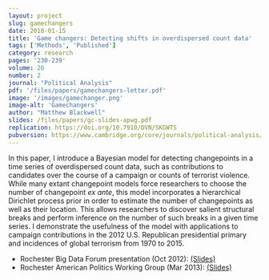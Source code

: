 ```yaml
---
layout: project
slug: gamechangers
date: 2018-01-15
title: 'Game changers: Detecting shifts in overdispersed count data'
tags: ['Methods', 'Published']
category: research
pages: '230-239'
volume: 26
number: 2
journal: "Political Analysis"
pdf: '/files/papers/gamechangers-letter.pdf'
image: '/images/gamechanger.png'
image-alt: 'Gamechangers'
author: "Matthew Blackwell"
slides: /files/papers/gc-slides-apwg.pdf
replication: https://doi.org/10.7910/DVN/SKGWTS
pubversion: https://www.cambridge.org/core/journals/political-analysis/article/game-changers-detecting-shifts-in-overdispersed-count-data/6A4B2F89AB326DD02F580E0EF384E466
---
```


In this paper, I introduce a Bayesian model for detecting changepoints in a time series of overdispersed count data, such as contributions to candidates over the course of a campaign or counts of terrorist violence.  While many extant changepoint models force researchers to choose the number of changepoint *ex ante*, this model incorporates a hierarchical Dirichlet process prior in order to estimate the number of changepoints as well as their location. This allows researchers to discover salient structural breaks and perform inference on the number of such breaks in a given time series. I demonstrate the usefulness of the model with applications to campaign contributions in the 2012 U.S. Republican presidential primary and incidences of global terrorism from 1970 to 2015.

<!--more-->

* Rochester Big Data Forum presentation (Oct 2012):  [(Slides)][slides]
* Rochester American Politics Working Group (Mar 2013): [(Slides)][apwg]


[gc]:  /files/papers/gamechangers-letter.pdf
[poster2012]:  /files/papers/polmeth-poster2012.pdf
[polmeth2012]: http://polmeth.web.unc.edu/
[slides]: /files/papers/gc-slides.pdf
[apwg]: /files/papers/gc-slides-apwg.pdf
